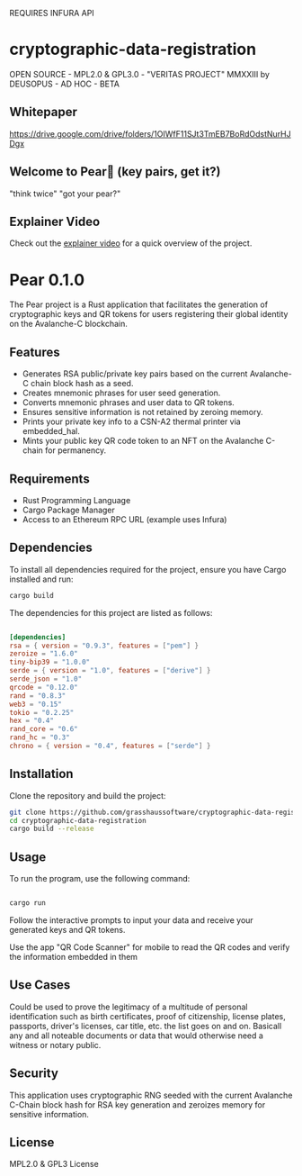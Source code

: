 REQUIRES INFURA API

# cryptographic-data-registration
OPEN SOURCE - MPL2.0 & GPL3.0 - "VERITAS PROJECT" MMXXIII by DEUSOPUS - AD HOC - BETA

## Whitepaper
https://drive.google.com/drive/folders/1OIWfF11SJt3TmEB7BoRdOdstNurHJDgx

## Welcome to Pear🍐 (key pairs, get it?)
"think twice"
"got your pear?"

## Explainer Video
Check out the [explainer video](https://www.youtube.com/watch?v=M51dwN7r5Ao) for a quick overview of the project.


# Pear 0.1.0

The Pear project is a Rust application that facilitates the generation of cryptographic keys and QR tokens for users registering their global identity on the Avalanche-C blockchain.

## Features

- Generates RSA public/private key pairs based on the current Avalanche-C chain block hash as a seed.
- Creates mnemonic phrases for user seed generation.
- Converts mnemonic phrases and user data to QR tokens.
- Ensures sensitive information is not retained by zeroing memory.
- Prints your private key info to a CSN-A2 thermal printer via embedded_hal.
- Mints your public key QR code token to an NFT on the Avalanche C-chain for permanency.

## Requirements

- Rust Programming Language
- Cargo Package Manager
- Access to an Ethereum RPC URL (example uses Infura)

## Dependencies

To install all dependencies required for the project, ensure you have Cargo installed and run:

```bash
cargo build
```

The dependencies for this project are listed as follows:

```toml

[dependencies]
rsa = { version = "0.9.3", features = ["pem"] }
zeroize = "1.6.0"
tiny-bip39 = "1.0.0"
serde = { version = "1.0", features = ["derive"] }
serde_json = "1.0"
qrcode = "0.12.0"
rand = "0.8.3"
web3 = "0.15"
tokio = "0.2.25"
hex = "0.4"
rand_core = "0.6"
rand_hc = "0.3"
chrono = { version = "0.4", features = ["serde"] }
```

## Installation

Clone the repository and build the project:

```bash
git clone https://github.com/grasshaussoftware/cryptographic-data-registration.git
cd cryptographic-data-registration
cargo build --release
```
## Usage

To run the program, use the following command:

```bash

cargo run

```

Follow the interactive prompts to input your data and receive your generated keys and QR tokens.

Use the app "QR Code Scanner" for mobile to read the QR codes and verify the information embedded in them

## Use Cases

Could be used to prove the legitimacy of a multitude of personal identification such as birth certificates, proof of citizenship, license plates, passports, driver's licenses, car title, etc. the list goes on and on. Basicall any and all noteable documents or data that would otherwise need a witness or notary public.

## Security

This application uses cryptographic RNG seeded with the current Avalanche C-Chain block hash for RSA key generation and zeroizes memory for sensitive information.
## License

MPL2.0 & GPL3 License
